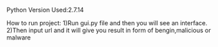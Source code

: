 ﻿Python Version Used:2.7.14

How to run project:
1)Run gui.py file and then you will see an interface.
2)Then input url and it will give you result in form of bengin,malicious or malware